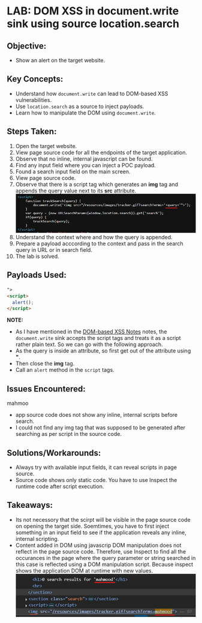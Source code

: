 # LAB: DOM XSS in document.write sink using source location.search

## Objective:

- Show an alert on the target website.

## Key Concepts:

- Understand how `document.write` can lead to DOM-based XSS vulnerabilities.
- Use `location.search` as a source to inject payloads.
- Learn how to manipulate the DOM using `document.write`.

## Steps Taken:

1. Open the target website.
2. View page source code for all the endpoints of the target application.
3. Observe that no inline, internal javascript can be found.
4. Find any input field where you can inject a POC payload.
5. Found a search input field on the main screen.
6. View page source code.
7. Observe that there is a script tag which generates an **img** tag and appends
  the query value next to its **src** attribute.
  ![](./Images/Search%20script.png)
8. Understand the context where and how the query is appended.
9. Prepare a payload acccording to the context and pass in the search query in
  URL or in search field.
10. The lab is solved.

## Payloads Used:

```html
">
<script>
  alert();
</script>
```

**NOTE:**

- As I have mentioned in the
  [DOM-based XSS Notes](./../00%20-%20Notes/DOM-based%20XSS.md) notes, the
  `document.write` sink accepts the script tags and treats it as a script rather
  plain text. So we can go with the following approach.
- As the query is inside an attribute, so first get out of the attribute using
  **"**.
- Then close the **img** tag.
- Call an `alert` method in the `script` tags.

## Issues Encountered:

mahmoo

- app source code does not show any inline, internal scripts before search.
- I could not find any img tag that was supposed to be generated after searching
  as per script in the source code.

## Solutions/Workarounds:

- Always try with available input fields, it can reveal scripts in page source.
- Source code shows only static code. You have to use Inspect the runtime code
  after script execution.

## Takeaways:

- Its not necessory that the scirpt will be visible in the page source code on
  opening the target side. Soemtimes, you have to first inject something in an
  input field to see if the application reveals any inline, internal scripting.
- Content added in DOM using javascrip DOM manipulation does not reflect in the
  page source code. Therefore, use Inspect to find all the occurances in the
  page where the query parameter or string searched in this case is reflected
  using a DOM manipulation script. Because inspect shows the application DOM at
  runtime with new values.
  ![Dom manipulation results in inspect tab](./Images/Dom%20manipulation%20results%20in%20inspect%20tab.png)
